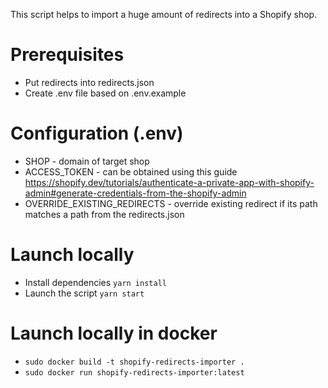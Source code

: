 This script helps to import a huge amount of redirects into a Shopify shop.

# Prerequisites

* Put redirects into redirects.json
* Create .env file based on .env.example

# Configuration (.env)

* SHOP - domain of target shop
* ACCESS_TOKEN - can be obtained using this guide https://shopify.dev/tutorials/authenticate-a-private-app-with-shopify-admin#generate-credentials-from-the-shopify-admin
* OVERRIDE_EXISTING_REDIRECTS - override existing redirect if its path matches a path from the redirects.json

# Launch locally
* Install dependencies ```yarn install```
* Launch the script ```yarn start ```

# Launch locally in docker
* ```sudo docker build -t shopify-redirects-importer .```
* ```sudo docker run shopify-redirects-importer:latest```
